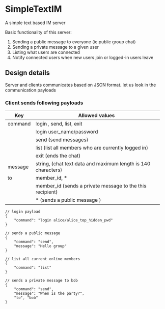# SimpleTextIM
A simple text based IM server

Basic functionality of this server:
  1. Sending a public message to everyone (ie public group chat)
  2. Sending a private message to a given user
  3. Listing what users are connected
  4. Notify connected users when new users join or logged-in users leave

## Design details

Server and clients communicates based on JSON format.
let us look in the communication payloads

### Client sends following payloads

Key  | Allowed values
------------- | -------------
command  | login , send, list, exit
	| login user_name/password
	| send (send messages)
	| list (list all members who are currently logged in)
	| exit (ends the chat)	
message  | string, (chat text data and maximum length is 140 characters)
to  | member_id, *
	| member_id (sends a private message to the this recipient)
	| * (sends a public message )

```
// login payload
{
	"command": "login alice/alice_top_hidden_pwd"
}

// sends a public message
{
	"command": "send",
	"message": "Hello group" 
}

// list all current online members
{
	"command": "list"
}

// sends a private message to bob
{
	"command": "send",
	"message": "When is the party?",
	"to", "bob" 
}
```